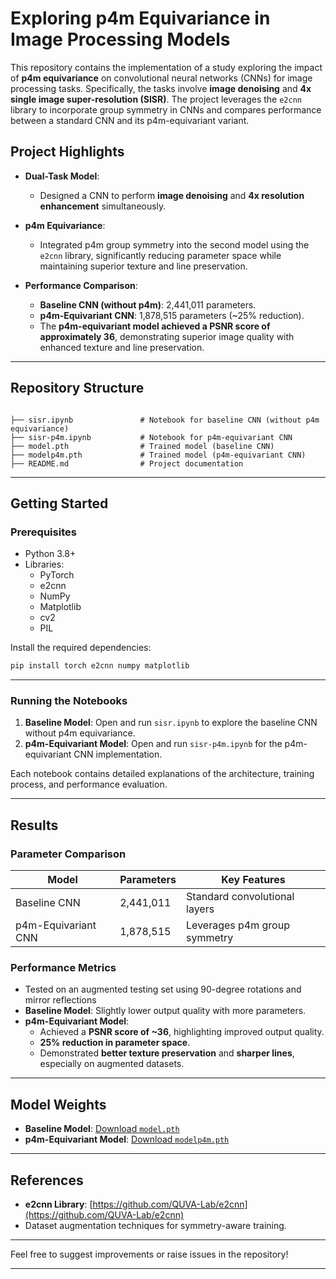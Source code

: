 # Exploring p4m Equivariance in Image Processing Models

This repository contains the implementation of a study exploring the impact of **p4m equivariance** on convolutional neural networks (CNNs) for image processing tasks. Specifically, the tasks involve **image denoising** and **4x single image super-resolution (SISR)**. The project leverages the `e2cnn` library to incorporate group symmetry in CNNs and compares performance between a standard CNN and its p4m-equivariant variant.

## Project Highlights

- **Dual-Task Model**: 
  - Designed a CNN to perform **image denoising** and **4x resolution enhancement** simultaneously.
  
- **p4m Equivariance**: 
  - Integrated p4m group symmetry into the second model using the `e2cnn` library, significantly reducing parameter space while maintaining superior texture and line preservation.
  
- **Performance Comparison**:
  - **Baseline CNN (without p4m)**: 2,441,011 parameters.
  - **p4m-Equivariant CNN**: 1,878,515 parameters (~25% reduction).
  - The **p4m-equivariant model achieved a PSNR score of approximately 36**, demonstrating superior image quality with enhanced texture and line preservation.

---

## Repository Structure

```plaintext

├── sisr.ipynb               # Notebook for baseline CNN (without p4m equivariance)
├── sisr-p4m.ipynb           # Notebook for p4m-equivariant CNN
├── model.pth                # Trained model (baseline CNN)
├── modelp4m.pth             # Trained model (p4m-equivariant CNN)
├── README.md                # Project documentation
```

---

## Getting Started

### Prerequisites

- Python 3.8+
- Libraries:
  - PyTorch
  - e2cnn
  - NumPy
  - Matplotlib
  - cv2
  - PIL

Install the required dependencies:

```bash
pip install torch e2cnn numpy matplotlib
```

---

### Running the Notebooks

1. **Baseline Model**: Open and run `sisr.ipynb` to explore the baseline CNN without p4m equivariance.
2. **p4m-Equivariant Model**: Open and run `sisr-p4m.ipynb` for the p4m-equivariant CNN implementation.

Each notebook contains detailed explanations of the architecture, training process, and performance evaluation.

---

## Results

### Parameter Comparison

| Model                  | Parameters   | Key Features                     |
|------------------------|--------------|-----------------------------------|
| Baseline CNN           | 2,441,011    | Standard convolutional layers    |
| p4m-Equivariant CNN    | 1,878,515    | Leverages p4m group symmetry     |

### Performance Metrics

- Tested on an augmented testing set using 90-degree rotations and mirror reflections
- **Baseline Model**: Slightly lower output quality with more parameters.
- **p4m-Equivariant Model**:
  - Achieved a **PSNR score of ~36**, highlighting improved output quality.
  - **25% reduction in parameter space**.
  - Demonstrated **better texture preservation** and **sharper lines**, especially on augmented datasets.

---

## Model Weights

- **Baseline Model**: [Download `model.pth`](./model.pth)
- **p4m-Equivariant Model**: [Download `modelp4m.pth`](./modelp4m.pth)

---

## References

- **e2cnn Library**: [https://github.com/QUVA-Lab/e2cnn](https://github.com/QUVA-Lab/e2cnn)
- Dataset augmentation techniques for symmetry-aware training.

---

Feel free to suggest improvements or raise issues in the repository!

--- 
